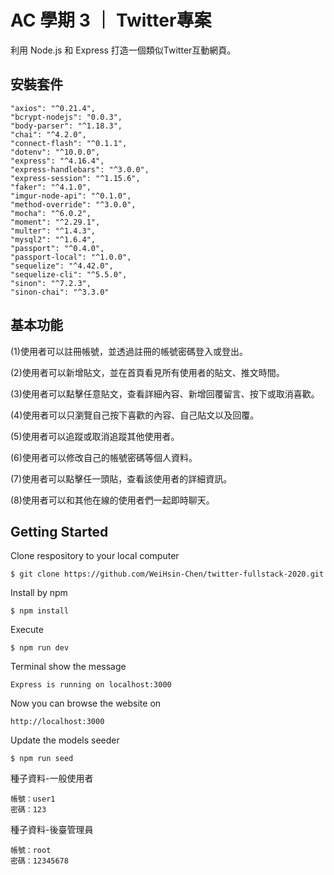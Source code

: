 # AC 學期 3 ｜ Twitter專案

利用 Node.js 和 Express 打造一個類似Twitter互動網頁。

## 安裝套件

    "axios": "^0.21.4",
    "bcrypt-nodejs": "0.0.3",
    "body-parser": "^1.18.3",
    "chai": "^4.2.0",
    "connect-flash": "^0.1.1",
    "dotenv": "^10.0.0",
    "express": "^4.16.4",
    "express-handlebars": "^3.0.0",
    "express-session": "^1.15.6",
    "faker": "^4.1.0",
    "imgur-node-api": "^0.1.0",
    "method-override": "^3.0.0",
    "mocha": "^6.0.2",
    "moment": "^2.29.1",
    "multer": "^1.4.3",
    "mysql2": "^1.6.4",
    "passport": "^0.4.0",
    "passport-local": "^1.0.0",
    "sequelize": "^4.42.0",
    "sequelize-cli": "^5.5.0",
    "sinon": "^7.2.3",
    "sinon-chai": "^3.3.0"

## 基本功能

(1)使用者可以註冊帳號，並透過註冊的帳號密碼登入或登出。

(2)使用者可以新增貼文，並在首頁看見所有使用者的貼文、推文時間。

(3)使用者可以點擊任意貼文，查看詳細內容、新增回覆留言、按下或取消喜歡。

(4)使用者可以只瀏覽自己按下喜歡的內容、自己貼文以及回覆。

(5)使用者可以追蹤或取消追蹤其他使用者。

(6)使用者可以修改自己的帳號密碼等個人資料。

(7)使用者可以點擊任一頭貼，查看該使用者的詳細資訊。

(8)使用者可以和其他在線的使用者們一起即時聊天。


## Getting Started
Clone respository to your local computer
```
$ git clone https://github.com/WeiHsin-Chen/twitter-fullstack-2020.git
```
Install by npm
```
$ npm install
```
Execute
```
$ npm run dev
```
Terminal show the message
```
Express is running on localhost:3000
```
Now you can browse the website on
```
http://localhost:3000
```
Update the models seeder
```
$ npm run seed
```
種子資料-一般使用者
```
帳號：user1
密碼：123
```
種子資料-後臺管理員
```
帳號：root
密碼：12345678
```